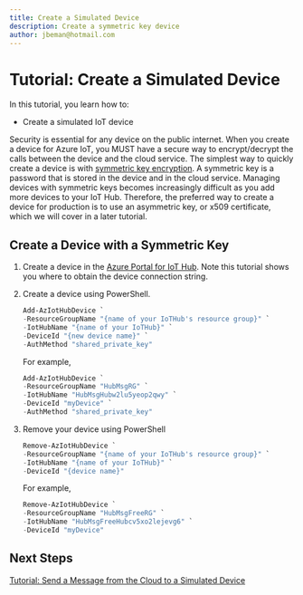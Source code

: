 ```yaml
---
title: Create a Simulated Device
description: Create a symmetric key device 
author: jbeman@hotmail.com
---
```


# Tutorial: Create a Simulated Device

In this tutorial, you learn how to:

- Create a simulated IoT device

Security is essential for any device on the public internet. When you create a device for Azure IoT, you MUST have a secure way to encrypt/decrypt the calls between the device and the cloud service. The simplest way to quickly create a device is with [symmetric key encryption](https://www.ibm.com/docs/en/ztpf/2020?topic=concepts-symmetric-cryptography). A symmetric key is a password that is stored in the device and in the cloud service. Managing devices with symmetric keys becomes increasingly difficult as you add more devices to your IoT Hub. Therefore, the preferred way to create a device for production is to use an asymmetric key, or x509 certificate, which we will cover in a later tutorial.

## Create a Device with a Symmetric Key

1. Create a device in the [Azure Portal for IoT Hub](https://learn.microsoft.com/en-us/azure/iot-hub/iot-hub-create-through-portal#register-a-new-device-in-the-iot-hub).  Note this tutorial shows you where to obtain the device connection string.
1. Create a device using PowerShell.

    ```powershell
    Add-AzIotHubDevice `
    -ResourceGroupName "{name of your IoTHub's resource group}" `
    -IotHubName "{name of your IoTHub}" `
    -DeviceId "{new device name}" `
    -AuthMethod "shared_private_key"
    ```

    For example,

    ```powershell
    Add-AzIotHubDevice `
    -ResourceGroupName "HubMsgRG" `
    -IotHubName "HubMsgHubw2lu5yeop2qwy" `
    -DeviceId "myDevice" `
    -AuthMethod "shared_private_key"
    ```

1. Remove your device using PowerShell

    ```powershell
    Remove-AzIotHubDevice `
    -ResourceGroupName "{name of your IoTHub's resource group}" `
    -IotHubName "{name of your IoTHub}" `
    -DeviceId "{device name}"
    ```

    For example,

    ```powershell
    Remove-AzIotHubDevice `
    -ResourceGroupName "HubMsgFreeRG" `
    -IotHubName "HubMsgFreeHubcv5xo2lejevg6" `
    -DeviceId "myDevice"
    ```

## Next Steps

[Tutorial: Send a Message from the Cloud to a Simulated Device](tutorial-cloudtodevicemsg.md)